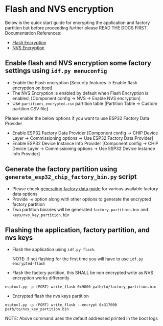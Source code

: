 ﻿# Flash and NVS encryption

Below is the quick start guide for encrypting the application and factory
partition but before proceeding further please READ THE DOCS FIRST.
Documentation References:

-   [Flash Encryption](https://docs.espressif.com/projects/esp-idf/en/latest/esp32/security/flash-encryption.html)
-   [NVS Encryption](https://docs.espressif.com/projects/esp-idf/en/latest/esp32/api-reference/storage/nvs_flash.html#nvs-encryption)

## Enable flash and NVS encryption some factory settings using `idf.py menuconfig`

-   Enable the Flash encryption [Security features → Enable flash encryption on
    boot]
-   The NVS Encryption is enabled by default when Flash Encryption is enabled,
    [Component config → NVS → Enable NVS encryption]
-   Use `partitions_encrypted.csv` partition table [Partition Table → Custom
    partition CSV file]

Please enable the below options if you want to use ESP32 Factory Data Provider

-   Enable ESP32 Factory Data Provider [Component config → CHIP Device Layer →
    Commissioning options → Use ESP32 Factory Data Provider]
-   Enable ESP32 Device Instance Info Provider [Component config → CHIP Device
    Layer → Commissioning options → Use ESP32 Device Instance Info Provider]

## Generate the factory partition using `generate_esp32_chip_factory_bin.py` script

-   Please check [generating factory data guide](factory_data.md) for various
    available factory data options
-   Provide `-e` option along with other options to generate the encrypted
    factory partition
-   Two partition binaries will be generated `factory_partition.bin` and
    `keys/nvs_key_partition.bin`

## Flashing the application, factory partition, and nvs keys

-   Flash the application using `idf.py flash`.

    NOTE: If not flashing for the first time you will have to use
    `idf.py encrypted-flash`

-   Flash the factory partition, this SHALL be non encrypted write as NVS
    encryption works differently

```
esptool.py -p (PORT) write_flash 0x9000 path/to/factory_partition.bin
```

-   Encrypted flash the nvs keys partition

```
esptool.py -p (PORT) write_flash --encrypt 0x317000 path/to/nvs_key_partition.bin
```

NOTE: Above command uses the default addressed printed in the boot logs

